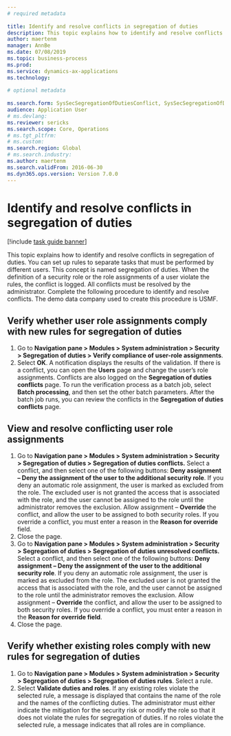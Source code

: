 ```yaml
--- 
# required metadata 
 
title: Identify and resolve conflicts in segregation of duties
description: This topic explains how to identify and resolve conflicts in segregation of duties.
author: maertenm
manager: AnnBe 
ms.date: 07/08/2019
ms.topic: business-process 
ms.prod:  
ms.service: dynamics-ax-applications 
ms.technology:  
 
# optional metadata 
 
ms.search.form: SysSecSegregationOfDutiesConflict, SysSecSegregationOfDutiesRule   
audience: Application User 
# ms.devlang:  
ms.reviewer: sericks
ms.search.scope: Core, Operations 
# ms.tgt_pltfrm:  
# ms.custom:  
ms.search.region: Global
# ms.search.industry: 
ms.author: maertenm
ms.search.validFrom: 2016-06-30 
ms.dyn365.ops.version: Version 7.0.0 
---
```

# Identify and resolve conflicts in segregation of duties

[!include [task guide banner](../../includes/task-guide-banner.md)]

This topic explains how to identify and resolve conflicts in segregation of duties. You can set up rules to separate tasks that must be performed by different users. This concept is named segregation of duties. When the definition of a security role or the role assignments of a user violate the rules, the conflict is logged. All conflicts must be resolved by the administrator. Complete the following procedure to identify and resolve conflicts. The demo data company used to create this procedure is USMF.


## Verify whether user role assignments comply with new rules for segregation of duties
1. Go to **Navigation pane > Modules > System administration > Security > Segregation of duties > Verify compliance of user-role assignments**.
2. Select **OK**. A notification displays the results of the validation. If there is a conflict, you can open the **Users** page and change the user’s role assignments. Conflicts are also logged on the **Segregation of duties conflicts** page. To run the verification process as a batch job, select **Batch processing**, and then set the other batch parameters. After the batch job runs, you can review the conflicts in the **Segregation of duties conflicts** page.  

## View and resolve conflicting user role assignments
1. Go to **Navigation pane > Modules > System administration > Security > Segregation of duties > Segregation of duties conflicts.** Select a conflict, and then select one of the following buttons: **Deny assignment – Deny the assignment of the user to the additional security role**. If you deny an automatic role assignment, the user is marked as excluded from the role. The excluded user is not granted the access that is associated with the role, and the user cannot be assigned to the role until the administrator removes the exclusion. Allow assignment – **Override** the conflict, and allow the user to be assigned to both security roles. If you override a conflict, you must enter a reason in the **Reason for override** field.  
2. Close the page.
3. Go to **Navigation pane > Modules > System administration > Security > Segregation of duties > Segregation of duties unresolved conflicts.** Select a conflict, and then select one of the following buttons: **Deny assignment – Deny the assignment of the user to the additional security role**. If you deny an automatic role assignment, the user is marked as excluded from the role. The excluded user is not granted the access that is associated with the role, and the user cannot be assigned to the role until the administrator removes the exclusion. Allow assignment – **Override** the conflict, and allow the user to be assigned to both security roles. If you override a conflict, you must enter a reason in the **Reason for override field**.    
4. Close the page.

## Verify whether existing roles comply with new rules for segregation of duties
1. Go to **Navigation pane > Modules > System administration > Security > Segregation of duties > Segregation of duties rules**. Select a rule.  
2. Select **Validate duties and roles**. If any existing roles violate the selected rule, a message is displayed that contains the name of the role and the names of the conflicting duties. The administrator must either indicate the mitigation for the security risk or modify the role so that it does not violate the rules for segregation of duties. If no roles violate the selected rule, a message indicates that all roles are in compliance.  

